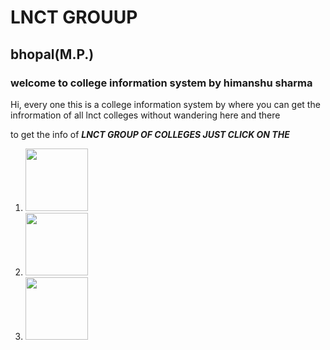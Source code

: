 
<html>
<body>
<h1>
LNCT GROUUP
</h1>
<h2>
bhopal(M.P.)
</h2>
<h3>
welcome to college information system by himanshu sharma
</h3>
<p>
Hi, every one this is a college information system by where you can get the infrormation of all lnct colleges without wandering here and there
</p>
<p>
to get the info of <strong><em>LNCT GROUP OF COLLEGES JUST CLICK ON THE </em></strong>
<p>
<p>
<ol>
<li>
<a href="https://github.com/himanshu65sharma/lnct/blob/master/lnctmain.md">
<img src="http://www.lnctbhopal.in/images/lnct-logo.png" width=100 height=100>
</a>
</li>
<li>
<a href="https://github.com/himanshu65sharma/lnct/blob/master/lncts.md">
<img src="https://scontent.fbho3-1.fna.fbcdn.net/v/t1.0-9/313673_129040640539318_1950078489_n.jpg?_nc_cat=108&_nc_sid=85a577&_nc_ohc=qgcJZTsgxhoAX_1LRQR&_nc_ht=scontent.fbho3-1.fna&oh=c85c7cbfbcbfbaef858b5b858ec63882&oe=5F0E22D4" width=100 height=100>
</a>
</li>
<li>
<a>
<img src="https://images.static-collegedunia.com/public/college_data/images/logos/1474368621L5.png?tr=w-72,h-80,c-force" width=100 height=100>
</a>
</li>
</body>
</html>
